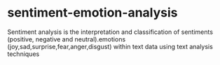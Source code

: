 # sentiment-emotion-analysis
 Sentiment analysis is the interpretation and classification of sentiments (positive, negative and neutral).emotions (joy,sad,surprise,fear,anger,disgust) within text data using text analysis techniques
